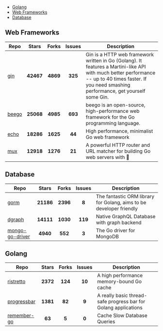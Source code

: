 
- [Golang](#golang)
- [Web Frameworks](#web-frameworks)
- [Database](#database)

## Web Frameworks

| Repo | Stars  | Forks  | Issues | Description |
| ---- | :----: | :----: | :----: | ----------- |
| [gin](https://github.com/gin-gonic/gin) | **42467** | **4869** | **325** | Gin is a HTTP web framework written in Go (Golang). It features a Martini-like API with much better performance -- up to 40 times faster. If you need smashing performance, get yourself some Gin. |
| [beego](https://github.com/astaxie/beego) | **25068** | **4985** | **693** | beego is an open-source, high-performance web framework for the Go programming language. |
| [echo](https://github.com/labstack/echo) | **18286** | **1625** | **44** | High performance, minimalist Go web framework |
| [mux](https://github.com/gorilla/mux) | **12918** | **1276** | **21** | A powerful HTTP router and URL matcher for building Go web servers with 🦍 |

## Database

| Repo | Stars  | Forks  | Issues | Description |
| ---- | :----: | :----: | :----: | ----------- |
| [gorm](https://github.com/go-gorm/gorm) | **21186** | **2396** | **8** | The fantastic ORM library for Golang, aims to be developer friendly |
| [dgraph](https://github.com/dgraph-io/dgraph) | **14111** | **1030** | **119** | Native GraphQL Database with graph backend |
| [mongo-go-driver](https://github.com/mongodb/mongo-go-driver) | **4940** | **552** | **3** | The Go driver for MongoDB |

## Golang

| Repo | Stars  | Forks  | Issues | Description |
| ---- | :----: | :----: | :----: | ----------- |
| [ristretto](https://github.com/dgraph-io/ristretto) | **2372** | **124** | **10** | A high performance memory-bound Go cache |
| [progressbar](https://github.com/schollz/progressbar) | **1381** | **82** | **9** | A really basic thread-safe progress bar for Golang applications |
| [remember-go](https://github.com/rocketlaunchr/remember-go) | **63** | **5** | **0** | Cache Slow Database Queries |
